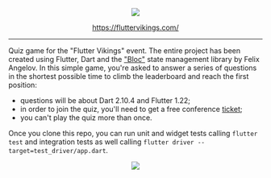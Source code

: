 <p align="center"><img src="https://fluttervikings.com/assets/logo.svg" /></p>
<p align="center"><a href="">https://fluttervikings.com/</a></a>

---

Quiz game for the "Flutter Vikings" event. The entire project has been created using Flutter, Dart and the ["Bloc"](https://pub.dev/packages/bloc) state management library by Felix Angelov. In this simple game, you're asked to answer a series of questions in the shortest possible time to climb the leaderboard and reach the first position:

- questions will be about Dart 2.10.4 and Flutter 1.22;
- in order to join the quiz, you'll need to get a free conference [ticket](https://fluttervikings.com/);
- you can't play the quiz more than once.

Once you clone this repo, you can run unit and widget tests calling `flutter test` and integration tests as well calling `flutter driver --target=test_driver/app.dart`.

<p align="center"><img src="https://github.com/albertodev01/vikings-quiz/blob/main/github-static/quiz_screens.png" /></p>

